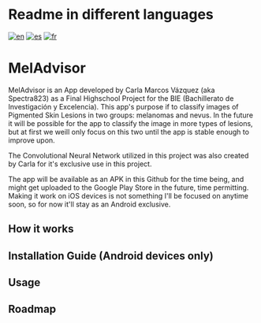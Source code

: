 # Readme in different languages
[![en](https://img.shields.io/badge/readme-en-blue?style=flat)](https://github.com/Spectra823/MelAdvisor/blob/main/README.md)
[![es](https://img.shields.io/badge/readme-es-yellow?style=flat)](https://github.com/Spectra823/MelAdvisor/blob/main/README.es.md)
[![fr](https://img.shields.io/badge/readme-fr-red?style=flat)](https://github.com/Spectra823/MelAdvisor/blob/main/README.fr.md)

# MelAdvisor
MelAdvisor is an App developed by Carla Marcos Vázquez (aka Spectra823) as a Final Highschool Project for the BIE (Bachillerato de Investigación y Excelencia).
This app's purpose if to classify images of Pigmented Skin Lesions in two groups: melanomas and nevus. In the future it will be possible for the app to classify the image in more types of lesions, but at first we weill only focus on this two until the app is stable enough to improve upon.

The Convolutional Neural Network utilized in this project was also created by Carla for it's exclusive use in this project. 

The app will be available as an APK in this Github for the time being, and might get uploaded to the Google Play Store in the future, time permitting. Making it work on iOS devices is not something I'll be focused on anytime soon, so for now it'll stay as an Android exclusive.

## How it works

## Installation Guide (Android devices only)

## Usage

## Roadmap
